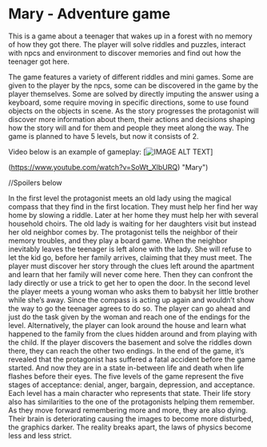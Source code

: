 # Mary - Adventure game
This is a game about a teenager that wakes up in a forest with no memory of how they got there. The player will solve riddles and puzzles, interact with npcs and environment to discover memories and find out how the teenager got here.

The game features a variety of different riddles and mini games. Some are given to the player by the npcs, some can be discovered in the game by the player themselves. Some are solved by directly imputing the answer using a keyboard, some require moving in specific directions, some to use found objects on the objects in scene. 
As the story progresses the protagonist will discover more information about them, their actions and decisions shaping how the story will and for them and people they meet along the way. 
The game is planned to have 5 levels, but now it consists of 2. 

Video below is an example of gameplay: 
[![IMAGE ALT TEXT](http://img.youtube.com/vi/SoWt_XlbURQ/0.jpg)]

(https://www.youtube.com/watch?v=SoWt_XlbURQ) "Mary")

//Spoilers below

In the first level the protagonist meets an old lady using the magical compass that they find in the first location. They must help her find her way home by slowing a riddle. Later at her home they must help her with several household choirs. The old lady is waiting for her daughters visit but instead her old neighbor comes by. The protagonist tells the neighbor of their memory troubles, and they play a board game. When the neighbor inevitably leaves the teenager is left alone with the lady. She will refuse to let the kid go, before her family arrives, claiming that they must meet. The player must discover her story through the clues left around the apartment and learn that her family will never come here. Then they can confront the lady directly or use a trick to get her to open the door. 
 In the second level the player meets a young woman who asks them to babysit her little brother while she’s away. Since the compass is acting up again and wouldn’t show the way to go the teenager agrees to do so. The player can go ahead and just do the task given by the woman and reach one of the endings for the level. Alternatively, the player can look around the house and learn what happened to the family from the clues hidden around and from playing with the child. If the player discovers the basement and solve the riddles down there, they can reach the other two endings. 
In the end of the game, it’s revealed that the protagonist has suffered a fatal accident before the game started. And now they are in a state in-between life and death when life flashes before their eyes. The five levels of the game represent the five stages of acceptance: denial, anger, bargain, depression, and acceptance. Each level has a main character who represents that state.  Their life story also has similarities to the one of the protagonists helping them remember. As they move forward remembering more and more, they are also dying. Their brain is deteriorating causing the images to become more disturbed, the graphics darker. The reality breaks apart, the laws of physics become less and less strict. 
